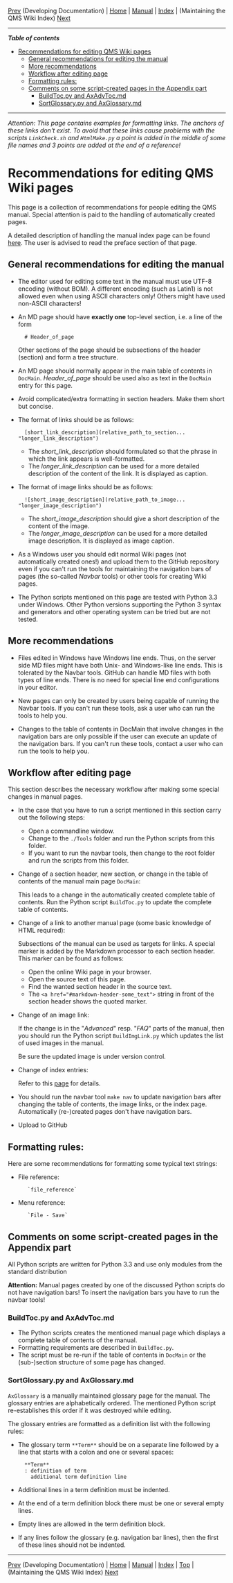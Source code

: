 [Prev](DevelopingDocumentation) (Developing Documentation) | [Home](Home) | [Manual](DocMain) | [Index](AxAdvIndex) | (Maintaining the QMS Wiki Index) [Next](AxMaintainIndex)
- - -

***Table of contents***

* [Recommendations for editing QMS Wiki pages](#recommendations-for-editing-qms-wiki-pages)
    * [General recommendations for editing the manual](#general-recommendations-for-editing-the-manual)
    * [More recommendations](#more-recommendations)
    * [Workflow after editing page](#workflow-after-editing-page)
    * [Formatting rules:](#formatting-rules)
    * [Comments on some script-created pages in the Appendix part](#comments-on-some-script-created-pages-in-the-appendix-part)
        * [BuildToc.py and AxAdvToc.md](#buildtocpy-and-axadvtocmd)
        * [SortGlossary.py and AxGlossary.md](#sortglossarypy-and-axglossarymd)

* * * * * * * * * *
 
_Attention: This page contains examples for formatting links. The anchors of these links don't exist. To avoid that these
links cause problems with the scripts `LinkCheck.sh` and `HtmlMake.py` a point is added in the middle of some file names and 3 points are added
at the end of a reference!_

# Recommendations for editing QMS Wiki pages

This page is a collection of recommendations for people editing the QMS manual.
Special attention is paid to the handling of automatically created pages.

A detailed description of handling the manual index page can be found
[here](AxMaintainIndex "Maintaining the QMS Wiki Index"). The user is advised to read
the preface section of that page.


## General recommendations for editing the manual

* The editor used for editing some text in the manual must use UTF-8 encoding (without BOM). A different encoding
  (such as Latin1) is not allowed even when using ASCII characters only! Others might have used non-ASCII
  characters!

* An MD page should have __exactly one__ top-level section, i.e. a line of the form

        # Header_of_page

    Other sections of the page should be subsections of the header (section) and form a tree structure.

* An MD page should normally appear in the main table of contents in `DocMain`. *Header_of_page* should
  be used also as text in the `DocMain` entry for this page.

* Avoid complicated/extra formatting in section headers. Make them short but concise.

* The format of links should be as follows:

        [short_link_description](relative_path_to_section... "longer_link_description")

    * The _short_link_description_ should formulated so that the phrase in which the link appears is well-formatted.
    * The _longer_link_description_ can be used for a more detailed description of the content of the link.
      It is displayed as caption.

* The format of image links should be as follows:

        ![short_image_description](relative_path_to_image... "longer_image_description")

    * The _short_image_description_ should give a short description of the content of the image.
    * The _longer_image_description_ can be used for a more detailed image description. It is displayed as
      image caption.

* As a Windows user you should edit normal Wiki pages (not automatically created ones!) and upload them to the GitHub repository even if you can't run
  the tools for maintaining the navigation bars of pages (the so-called _Navbar_ tools) or other tools for
  creating Wiki pages.

* The Python scripts mentioned on this page are tested with Python 3.3 under Windows. Other Python versions supporting the
  Python 3 syntax and generators and other operating system can be tried but are not tested.



## More recommendations

* Files edited in Windows have Windows line ends. Thus, on the server side MD files might have both Unix- and Windows-like
  line ends. This is tolerated by the Navbar tools. GitHub can handle MD files with both types of
  line ends. There is no need for special line end configurations in your editor.

* New pages can only be created by users being capable of running the Navbar tools. If you can't run these tools,
  ask a user who can run the tools to help you.

* Changes to the table of contents in DocMain that involve changes in the navigation bars are only possible if the
  user can execute an update of the navigation bars. If you can't run these tools,
  contact a user who can run the tools to help you.


## Workflow after editing page

This section describes the necessary workflow after making some special changes in manual pages.

* In the case that you have to run a script mentioned in this section carry out the following steps:

    * Open a commandline window.
    * Change to the `./Tools` folder and run the Python scripts from this folder.
    * If you want to run the navbar tools, then change to the root folder and run the scripts from this folder.

*   Change of a section header, new section, or change in the table of contents of the manual main page `DocMain`:

    This leads to a change in the automatically created complete table of contents. Run the Python script `BuildToc.py` to update the complete table of contents.

*   Change of a link to another manual page (some basic knowledge of HTML required):

    Subsections of the manual can be used as targets for links. A special marker is added by the Markdown processor to each section header. This marker can be found as follows:

    * Open the online Wiki page in your browser.
    * Open the source text of this page.
    * Find the wanted section header in the source text.
    * The `<a href="#markdown-header-some_text">` string in front of the section header shows the quoted marker.

*   Change of an image link:

    If the change is in the "_Advanced_" resp. "_FAQ_" parts of the manual, then you should run  the Python script `BuildImgLink.py` which updates the list of used images in the manual.

    Be sure the updated image is under version control.

*   Change of index entries:

    Refer to this  [page](AxMaintainIndex "Maintaining the QMS Wiki Index") for details.

* You should run the navbar tool `make nav` to update navigation bars after changing the table of contents,
  the image links, or the index page. Automatically (re-)created pages don't have navigation bars.

* Upload to GitHub


## Formatting rules:

Here are some recommendations for formatting some typical text strings:

* File reference:

         `file_reference`

* Menu reference:

         `File - Save`



## Comments on some script-created pages in the Appendix part

All Python scripts are written for Python 3.3 and use only modules from the standard distribution

__Attention:__ Manual pages created by one of the discussed Python scripts do not have navigation bars! To insert
the navigation bars you have to run the navbar tools!


### BuildToc.py and AxAdvToc.md

* The Python scripts creates the mentioned manual page which displays a complete table of contents of the manual.
* Formatting requirements are described in `BuildToc.py`.
* The script must be re-run if the table of contents in `DocMain` or the (sub-)section structure of some page has changed.

### SortGlossary.py and AxGlossary.md

`AxGlossary` is a manually maintained glossary page for the manual. The glossary entries are alphabetically ordered.
The mentioned Python script re-establishes this order if it was destroyed while editing.

The glossary entries are formatted as a definition list with the following rules:

* The glossary term `**Term**` should be on a separate line followed by a line that starts with a colon and
  one or several spaces:

        **Term**
        : definition of term
          additional term definition line

* Additional lines in a term definition must be indented.
* At the end of a term definition block there must be one or several empty lines.
* Empty lines are allowed in the term definition block.
* If any lines follow the glossary (e.g. navigation bar lines), then the first of these lines should not be indented.






- - -
[Prev](DevelopingDocumentation) (Developing Documentation) | [Home](Home) | [Manual](DocMain) | [Index](AxAdvIndex) | [Top](#) | (Maintaining the QMS Wiki Index) [Next](AxMaintainIndex)
